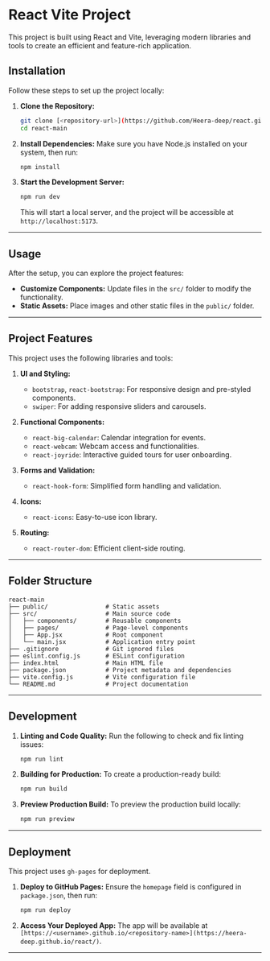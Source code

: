# React Vite Project

This project is built using React and Vite, leveraging modern libraries and tools to create an efficient and feature-rich application.


## **Installation**

Follow these steps to set up the project locally:

1. **Clone the Repository:**
   ```bash
   git clone [<repository-url>](https://github.com/Heera-deep/react.git)
   cd react-main
   ```

2. **Install Dependencies:**
   Make sure you have Node.js installed on your system, then run:
   ```bash
   npm install
   ```

3. **Start the Development Server:**
   ```bash
   npm run dev
   ```
   This will start a local server, and the project will be accessible at `http://localhost:5173`.

---

## **Usage**

After the setup, you can explore the project features:
- **Customize Components:** Update files in the `src/` folder to modify the functionality.
- **Static Assets:** Place images and other static files in the `public/` folder.

---

## **Project Features**

This project uses the following libraries and tools:

1. **UI and Styling:**
   - `bootstrap`, `react-bootstrap`: For responsive design and pre-styled components.
   - `swiper`: For adding responsive sliders and carousels.

2. **Functional Components:**
   - `react-big-calendar`: Calendar integration for events.
   - `react-webcam`: Webcam access and functionalities.
   - `react-joyride`: Interactive guided tours for user onboarding.

3. **Forms and Validation:**
   - `react-hook-form`: Simplified form handling and validation.

4. **Icons:**
   - `react-icons`: Easy-to-use icon library.

5. **Routing:**
   - `react-router-dom`: Efficient client-side routing.

---

## **Folder Structure**

```
react-main
├── public/                # Static assets
├── src/                   # Main source code
│   ├── components/        # Reusable components
│   ├── pages/             # Page-level components
│   ├── App.jsx            # Root component
│   └── main.jsx           # Application entry point
├── .gitignore             # Git ignored files
├── eslint.config.js       # ESLint configuration
├── index.html             # Main HTML file
├── package.json           # Project metadata and dependencies
├── vite.config.js         # Vite configuration file
└── README.md              # Project documentation
```

---

## **Development**

1. **Linting and Code Quality:**
   Run the following to check and fix linting issues:
   ```bash
   npm run lint
   ```

2. **Building for Production:**
   To create a production-ready build:
   ```bash
   npm run build
   ```

3. **Preview Production Build:**
   To preview the production build locally:
   ```bash
   npm run preview
   ```

---

## **Deployment**

This project uses `gh-pages` for deployment.

1. **Deploy to GitHub Pages:**
   Ensure the `homepage` field is configured in `package.json`, then run:
   ```bash
   npm run deploy
   ```

2. **Access Your Deployed App:**
   The app will be available at `[https://<username>.github.io/<repository-name>](https://heera-deep.github.io/react/)`.

---

